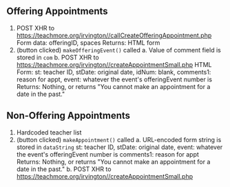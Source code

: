## Offering Appointments
1. POST XHR to https://teachmore.org/irvington//callCreateOfferingAppointment.php
	Form data: offeringID, spaces
	Returns: HTML form
2. (button clicked) `makeOfferingEvent()` called
	a. Value of comment field is stored in `com`
	b. POST XHR to https://teachmore.org/irvington//createAppointmentSmall.php
		HTML Form:
			st: teacher ID,
			stDate: original date,
			idNum: blank,
			comments1: reason for appt,
			event: whatever the event's offeringEvent number is
		Returns: Nothing, or returns "You cannot make an appointment for a date in the past."

## Non-Offering Appointments
1. Hardcoded teacher list
2. (button clicked) `makeAppointment()` called
	a. URL-encoded form string is stored in `dataString`
		st: teacher ID,
		stDate: original date,
		event: whatever the event's offeringEvent number is
		comments1: reason for appt
		Returns: Nothing, or returns "You cannot make an appointment for a date in the past."
	b. POST XHR to https://teachmore.org/irvington//createAppointmentSmall.php